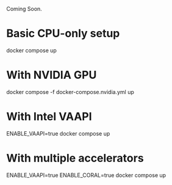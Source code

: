 Coming Soon.





# Basic CPU-only setup
docker compose up

# With NVIDIA GPU
docker compose -f docker-compose.nvidia.yml up

# With Intel VAAPI
ENABLE_VAAPI=true docker compose up

# With multiple accelerators
ENABLE_VAAPI=true ENABLE_CORAL=true docker compose up
